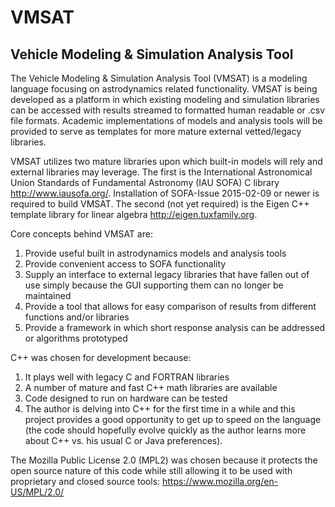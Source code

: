 VMSAT
=====

Vehicle Modeling & Simulation Analysis Tool
-------------------------------------------

The Vehicle Modeling & Simulation Analysis Tool (VMSAT) is a modeling
language focusing on astrodynamics related functionality.  VMSAT is
being developed as a platform in which existing modeling and simulation
libraries can be accessed with results streamed to formatted human
readable or .csv file formats.  Academic implementations of models and
analysis tools will be provided to serve as templates for more mature
external vetted/legacy libraries.

VMSAT utilizes two mature libraries upon which built-in models will rely
and external libraries may leverage.  The first is the International
Astronomical Union Standards of Fundamental Astronomy (IAU SOFA) C
library <http://www.iausofa.org/>.  Installation of SOFA-Issue
2015-02-09 or newer is required to build VMSAT.  The second (not yet
required) is the Eigen C++ template library for linear algebra
<http://eigen.tuxfamily.org>.

Core concepts behind VMSAT are:

1. Provide useful built in astrodynamics models and analysis tools
2. Provide convenient access to SOFA functionality
3. Supply an interface to external legacy libraries that have fallen out
   of use simply because the GUI supporting them can no longer be
   maintained
4. Provide a tool that allows for easy comparison of results from
   different functions and/or libraries
5. Provide a framework in which short response analysis can be addressed
   or algorithms prototyped

C++ was chosen for development because:

1. It plays well with legacy C and FORTRAN libraries
2. A number of mature and fast C++ math libraries are available
3. Code designed to run on hardware can be tested
4. The author is delving into C++ for the first time in a while and this
   project provides a good opportunity to get up to speed on the
   language (the code should hopefully evolve quickly as the author learns
   more about C++ vs. his usual C or Java preferences).

The Mozilla Public License 2.0 (MPL2) was chosen because it protects the
open source nature of this code while still allowing it to be used with
proprietary and closed source tools:
<https://www.mozilla.org/en-US/MPL/2.0/>

